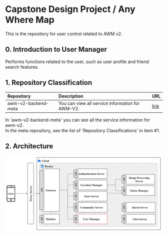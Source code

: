 # Capstone Design Project / Any Where Map
This is the repository for user control related to AWM v2.

## 0. Introduction to User Manager
Performs functions related to the user, such as user profile and friend search features.

## 1. Repository Classification
|Repository|Description|URL|
|:---|:---|:---|
|awm-v2-backend-meta|You can view all service information for AWM-V2.|[link](https://github.com/ahr-i/awm-v2-backend-meta)|

In 'awm-v2-backend-meta' you can see all the service information for awm-v2.  
In the meta repository, see the list of 'Repository Classifications' in item #1.

## 2. Architecture
![msa_architecture](./doc/file/image/readme_2.png)